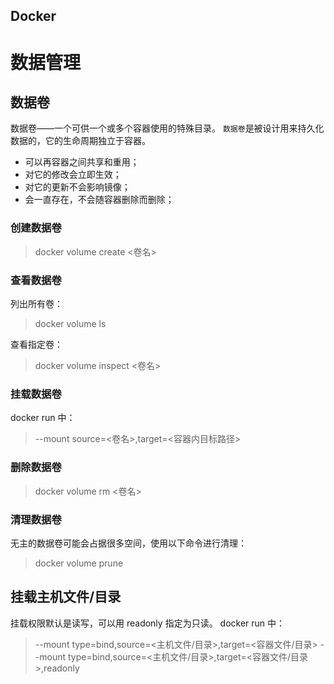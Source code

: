 
Docker
---

# 数据管理

## 数据卷
数据卷——一个可供一个或多个容器使用的特殊目录。
`数据卷`是被设计用来持久化数据的，它的生命周期独立于容器。
* 可以再容器之间共享和重用；
* 对它的修改会立即生效；
* 对它的更新不会影响镜像；
* 会一直存在，不会随容器删除而删除；

### 创建数据卷
> docker volume create <卷名>

### 查看数据卷
列出所有卷：
> docker volume ls

查看指定卷：
> docker volume inspect <卷名>

### 挂载数据卷
docker run 中：
> --mount source=<卷名>,target=<容器内目标路径>

### 删除数据卷
> docker volume rm <卷名>

### 清理数据卷
无主的数据卷可能会占据很多空间，使用以下命令进行清理：
> docker volume prune

## 挂载主机文件/目录
挂载权限默认是读写，可以用 readonly 指定为只读。
docker run 中：
> --mount type=bind,source=<主机文件/目录>,target=<容器文件/目录>
> --mount type=bind,source=<主机文件/目录>,target=<容器文件/目录>,readonly